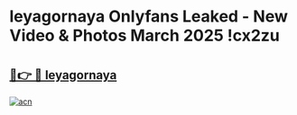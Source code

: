# leyagornaya Onlyfans Leaked - New Video & Photos March 2025 !cx2zu

# <h2><a href="https://sr5x5t.iuczelnia.edu.pl?title=leyagornaya&ref=cx2zu">🔗👉 🔴 leyagornaya</a></h2>

[![acn](https://github.com/user-attachments/assets/0f9c940e-d8b0-45ae-aac7-cd30a18b3e1c)](https://sr5x5t.iuczelnia.edu.pl?title=leyagornaya&ref=cx2zu)

